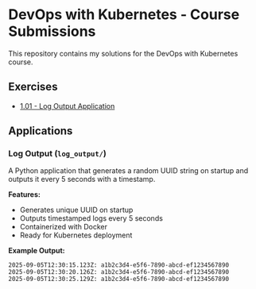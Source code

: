 # DevOps with Kubernetes - Course Submissions

This repository contains my solutions for the DevOps with Kubernetes course.

## Exercises

- [1.01 - Log Output Application](https://github.com/tmr-rz/devops-mooc-fi/tree/1.01/log_output)

## Applications

### Log Output (`log_output/`)
A Python application that generates a random UUID string on startup and outputs it every 5 seconds with a timestamp.

**Features:**
- Generates unique UUID on startup
- Outputs timestamped logs every 5 seconds
- Containerized with Docker
- Ready for Kubernetes deployment

**Example Output:**
```
2025-09-05T12:30:15.123Z: a1b2c3d4-e5f6-7890-abcd-ef1234567890
2025-09-05T12:30:20.126Z: a1b2c3d4-e5f6-7890-abcd-ef1234567890
2025-09-05T12:30:25.129Z: a1b2c3d4-e5f6-7890-abcd-ef1234567890
```
